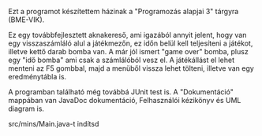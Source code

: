 Ezt a programot készítettem házinak a "Programozás alapjai 3" tárgyra (BME-VIK).

Ez egy továbbfejlesztett aknakereső, ami igazából annyit jelent, hogy van egy visszaszámláló alul a 
játékmezőn, ez időn belül kell teljesíteni a játékot, illetve kettő darab bomba van. A már jól ismert
"game over" bomba, plusz egy "idő bomba" ami csak a számlálóból vesz el. A játékállást el lehet menteni
az F5 gombbal, majd a menüből vissza lehet tölteni, illetve van egy eredménytábla is.


A programban található még továbbá JUnit test is. 
A "Dokumentáció" mappában van JavaDoc dokumentáció, Felhasználói kézikönyv és UML diagram is.

src/mins/Main.java-t indítsd

